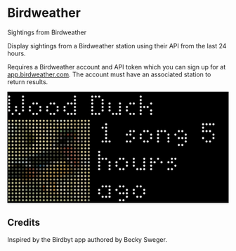 # Birdweather

Sightings from Birdweather

Display sightings from a Birdweather station using their API from the last 24 hours. 

Requires a Birdweather account and API token which you can sign up for at [app.birdweather.com](https://app.birdweather.com).
The account must have an associated station to return results.

![Birdweather for Tidbyt](birdweather_screenshot.png)

## Credits

Inspired by the Birdbyt app authored by Becky Sweger.
